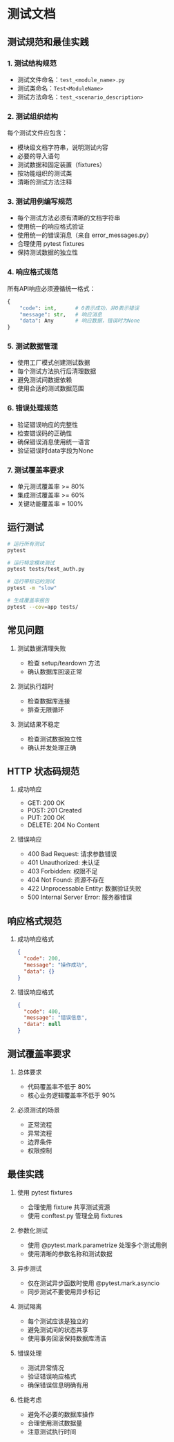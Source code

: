 # 测试文档

## 测试规范和最佳实践

### 1. 测试结构规范

- 测试文件命名：`test_<module_name>.py`
- 测试类命名：`Test<ModuleName>`
- 测试方法命名：`test_<scenario_description>`

### 2. 测试组织结构

每个测试文件应包含：
- 模块级文档字符串，说明测试内容
- 必要的导入语句
- 测试数据和固定装置（fixtures）
- 按功能组织的测试类
- 清晰的测试方法注释

### 3. 测试用例编写规范

- 每个测试方法必须有清晰的文档字符串
- 使用统一的响应格式验证
- 使用统一的错误消息（来自 error_messages.py）
- 合理使用 pytest fixtures
- 保持测试数据的独立性

### 4. 响应格式规范

所有API响应必须遵循统一格式：
```python
{
    "code": int,      # 0表示成功，非0表示错误
    "message": str,   # 响应消息
    "data": Any       # 响应数据，错误时为None
}
```

### 5. 测试数据管理

- 使用工厂模式创建测试数据
- 每个测试方法执行后清理数据
- 避免测试间数据依赖
- 使用合适的测试数据范围

### 6. 错误处理规范

- 验证错误响应的完整性
- 检查错误码的正确性
- 确保错误消息使用统一语言
- 验证错误时data字段为None

### 7. 测试覆盖率要求

- 单元测试覆盖率 >= 80%
- 集成测试覆盖率 >= 60%
- 关键功能覆盖率 = 100%

## 运行测试

```bash
# 运行所有测试
pytest

# 运行特定模块测试
pytest tests/test_auth.py

# 运行带标记的测试
pytest -m "slow"

# 生成覆盖率报告
pytest --cov=app tests/
```

## 常见问题

1. 测试数据清理失败
   - 检查 setup/teardown 方法
   - 确认数据库回滚正常

2. 测试执行超时
   - 检查数据库连接
   - 排查无限循环

3. 测试结果不稳定
   - 检查测试数据独立性
   - 确认并发处理正确

## HTTP 状态码规范

1. 成功响应
   - GET: 200 OK
   - POST: 201 Created
   - PUT: 200 OK
   - DELETE: 204 No Content

2. 错误响应
   - 400 Bad Request: 请求参数错误
   - 401 Unauthorized: 未认证
   - 403 Forbidden: 权限不足
   - 404 Not Found: 资源不存在
   - 422 Unprocessable Entity: 数据验证失败
   - 500 Internal Server Error: 服务器错误

## 响应格式规范

1. 成功响应格式
   ```json
   {
     "code": 200,
     "message": "操作成功",
     "data": {}
   }
   ```

2. 错误响应格式
   ```json
   {
     "code": 400,
     "message": "错误信息",
     "data": null
   }
   ```

## 测试覆盖率要求

1. 总体要求
   - 代码覆盖率不低于 80%
   - 核心业务逻辑覆盖率不低于 90%

2. 必须测试的场景
   - 正常流程
   - 异常流程
   - 边界条件
   - 权限控制

## 最佳实践

1. 使用 pytest fixtures
   - 合理使用 fixture 共享测试资源
   - 使用 conftest.py 管理全局 fixtures

2. 参数化测试
   - 使用 @pytest.mark.parametrize 处理多个测试用例
   - 使用清晰的参数名称和测试数据

3. 异步测试
   - 仅在测试异步函数时使用 @pytest.mark.asyncio
   - 同步测试不要使用异步标记

4. 测试隔离
   - 每个测试应该是独立的
   - 避免测试间的状态共享
   - 使用事务回滚保持数据库清洁

5. 错误处理
   - 测试异常情况
   - 验证错误响应格式
   - 确保错误信息明确有用

6. 性能考虑
   - 避免不必要的数据库操作
   - 合理使用测试数据量
   - 注意测试执行时间 